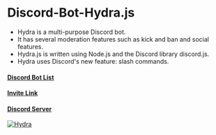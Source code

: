 # Discord-Bot-Hydra.js

* Hydra is a multi-purpose Discord bot.
* It has several moderation features such as kick and ban and social features.
* Hydra.js is written using Node.js and the Discord library discord.js.
* Hydra uses Discord's new feature: slash commands.

#### [Discord Bot List](https://top.gg/bot/543909504706674688)
#### [Invite Link](https://discord.com/api/oauth2/authorize?client_id=543909504706674688&permissions=8&scope=bot)
#### [Discord Server](https://discord.gg/T8w7dJW)

<a href="https://top.gg/bot/543909504706674688" >
  <img src="https://top.gg/api/widget/543909504706674688.svg" alt="Hydra" />
</a>